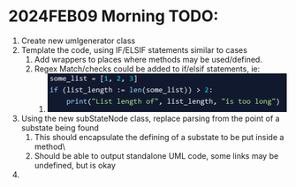 # 2024FEB09 Morning TODO:

1. Create new umlgenerator class
2. Template the code, using IF/ELSIF statements similar to cases
   1. Add wrappers to places where methods may be used/defined.
   2. Regex Match/checks could be added to if/elsif statements, ie:
      1. ![Alt text](image.png)
3. Using the new subStateNode class, replace parsing from the point of a substate being found
   1. This should encapsulate the defining of a substate to be put inside a method\
   2. Should be able to output standalone UML code, some links may be undefined, but is okay
4. 
